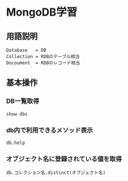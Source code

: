 # MongoDB学習

## 用語説明
```
Database   = DB
Collection = RDBのテーブル相当
Docoument  = RDBのレコード相当
```
## 基本操作

### DB一覧取得
```
show dbs
```

### db内で利用できるメソッド表示
```
db.help
```

### オブジェクト名に登録されている値を取得
```
db.コレクション名.distinct(オブジェクト名)
```